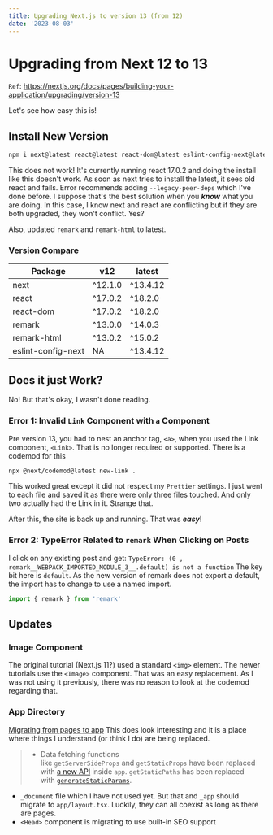 ```yaml
---
title: Upgrading Next.js to version 13 (from 12)
date: '2023-08-03'
---
```


# Upgrading from Next 12 to 13

`Ref`: https://nextjs.org/docs/pages/building-your-application/upgrading/version-13

Let's see how easy this is!

## Install New Version

```bash
npm i next@latest react@latest react-dom@latest eslint-config-next@latest
```

This does not work! It's currently running react 17.0.2 and doing the install like this doesn't work. As soon as next tries to install the latest, it sees old react and fails. Error recommends adding `--legacy-peer-deps` which I've done before. I suppose that's the best solution when you **_know_** what you are doing. In this case, I know next and react are conflicting but if they are both upgraded, they won't conflict. Yes?

Also, updated `remark` and `remark-html` to latest.

### Version Compare

| Package            | v12     | latest   |
| ------------------ | ------- | -------- |
| next               | ^12.1.0 | ^13.4.12 |
| react              | ^17.0.2 | ^18.2.0  |
| react-dom          | ^17.0.2 | ^18.2.0  |
| remark             | ^13.0.0 | ^14.0.3  |
| remark-html        | ^13.0.2 | ^15.0.2  |
| eslint-config-next | NA      | ^13.4.12 |

## Does it **just** Work?

No! But that's okay, I wasn't done reading.

### Error 1: Invalid `Link` Component with `a` Component

Pre version 13, you had to nest an anchor tag, `<a>`, when you used the Link component, `<Link>`. That is no longer required or supported. There is a codemod for this

```bash
npx @next/codemod@latest new-link .
```

This worked great except it did not respect my `Prettier` settings. I just went to each file and saved it as there were only three files touched. And only two actually had the Link in it. Strange that.

After this, the site is back up and running. That was **_easy_**!

### Error 2: TypeError Related to `remark` When Clicking on Posts

I click on any existing post and get: `TypeError: (0 , remark__WEBPACK_IMPORTED_MODULE_3__.default) is not a function`
The key bit here is `default`. As the new version of remark does not export a default, the import has to change to use a named import.

```js
import { remark } from 'remark'
```

## Updates

### Image Component

The original tutorial (Next.js 11?) used a standard `<img>` element. The newer tutorials use the `<Image>` component. That was an easy replacement. As I was not using it previously, there was no reason to look at the codemod regarding that.

### App Directory

[Migrating from pages to app](https://nextjs.org/docs/pages/building-your-application/upgrading/app-router-migration#migrating-from-pages-to-app)
This does look interesting and it is a place where things I understand (or think I do) are being replaced.

> - Data fetching functions like `getServerSideProps` and `getStaticProps` have been replaced with [a new API](https://nextjs.org/docs/app/building-your-application/data-fetching) inside `app`. `getStaticPaths` has been replaced with [`generateStaticParams`](https://nextjs.org/docs/app/api-reference/functions/generate-static-params).

- `_document` file which I have not used yet. But that and `_app` should migrate to `app/layout.tsx`. Luckily, they can all coexist as long as there are pages.
- `<Head>` component is migrating to use built-in SEO support
